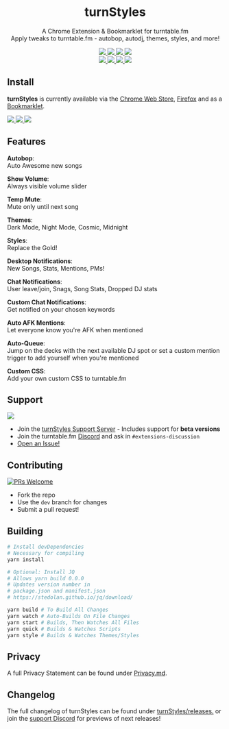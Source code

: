 <h1 align="center">
  <br>turnStyles
</h1>

<p align="center">
  A Chrome Extension & Bookmarklet for turntable.fm
  <br>Apply tweaks to turntable.fm - autobop, autodj, themes, styles, and more!
</p>

<p align="center">
  <a href="https://chrome.google.com/webstore/detail/pmlkackfnbbnjfejpddpakallilkbdme" target="_blank">
    <img
      src="https://img.shields.io/chrome-web-store/stars/pmlkackfnbbnjfejpddpakallilkbdme?color=gold&label=Rating&logo=google-chrome&logoColor=white&style=for-the-badge" />
  </a>
  <a href="https://chrome.google.com/webstore/detail/pmlkackfnbbnjfejpddpakallilkbdme" target="_blank">
    <img
      src="https://img.shields.io/chrome-web-store/users/pmlkackfnbbnjfejpddpakallilkbdme?color=gold&label=Users&logo=google-chrome&logoColor=white&style=for-the-badge" />
  </a>
  <a href="https://chrome.google.com/webstore/detail/pmlkackfnbbnjfejpddpakallilkbdme" target="_blank">
    <img
      src="https://img.shields.io/chrome-web-store/v/pmlkackfnbbnjfejpddpakallilkbdme?color=teal&label=Version&logo=google-chrome&logoColor=white&style=for-the-badge" />
  </a>
  <a href="https://ts.pixelcrisis.co" target="_blank">
    <img
      src="https://img.shields.io/github/package-json/v/pixelcrisis/turnstyles?color=teal&label=Version&logo=javascript&logoColor=white&style=for-the-badge" />
  </a>
  <br>
  <a href="https://github.com/pixelcrisis/turnstyles/graphs/contributors/">
    <img
      src="https://img.shields.io/github/contributors/pixelcrisis/turnstyles?color=blue&logo=github&style=for-the-badge" />
  </a>
  <a href="#">
    <img
      src="https://img.shields.io/github/watchers/pixelcrisis/turnstyles?color=blue&logo=github&style=for-the-badge" />
  </a>
  <a href="#">
    <img src="https://img.shields.io/github/stars/pixelcrisis/turnstyles?logo=github&style=for-the-badge" />
  </a>
  <a href="#">
    <img src="https://img.shields.io/github/forks/pixelcrisis/turnstyles?logo=github&style=for-the-badge" />
  </a>
</p>

## Install

**turnStyles** is currently available via the [Chrome Web
Store](https://chrome.google.com/webstore/detail/pmlkackfnbbnjfejpddpakallilkbdme),
[Firefox](https://addons.mozilla.org/en-US/firefox/addon/turnstyles-for-turntable-fm/) and as a
[Bookmarklet](https://ts.pixelcrisis.co).

<p>
  <a href="https://chrome.google.com/webstore/detail/pmlkackfnbbnjfejpddpakallilkbdme" target="_blank">
    <img
      src="https://img.shields.io/chrome-web-store/v/pmlkackfnbbnjfejpddpakallilkbdme?color=green&label=Version&logo=google-chrome&logoColor=white&style=for-the-badge" />
    <a href="https://addons.mozilla.org/en-US/firefox/addon/turnstyles-for-turntable-fm/" target="_blank">
      <img
        src="https://img.shields.io/amo/v/turnstyles-for-turntable-fm?color=green&label=Version&logo=firefox&logoColor=white&style=for-the-badge">
    </a>
    <a href="https://ts.pixelcrisis.co" target="_blank">
      <img
        src="https://img.shields.io/github/package-json/v/pixelcrisis/turnstyles?color=green&label=Get%20Bookmarklet&logo=javascript&logoColor=white&style=for-the-badge" />
    </a>
</p>

## Features

**Autobop**:
<br>Auto Awesome new songs

**Show Volume**:
<br>Always visible volume slider

**Temp Mute**:
<br>Mute only until next song

**Themes**:
<br>Dark Mode, Night Mode, Cosmic, Midnight

**Styles**:
<br>Replace the Gold!

**Desktop Notifications**:
<br>New Songs, Stats, Mentions, PMs!

**Chat Notifications**:
<br>User leave/join, Snags, Song Stats, Dropped DJ stats

**Custom Chat Notifications**:
<br>Get notified on your chosen keywords

**Auto AFK Mentions**:
<br>Let everyone know you're AFK when mentioned

**Auto-Queue**:
<br>Jump on the decks with the next available DJ spot or set a custom mention trigger to add yourself when you're
mentioned

**Custom CSS**:
<br>Add your own custom CSS to turntable.fm

## Support

<a href="https://discord.gg/wqmAVvgSbE" target="_blank">
  <img
    src="https://img.shields.io/discord/595791360477626380?color=green&label=%20support%20discord&logo=discord&logoColor=white&style=for-the-badge">
</a>

- Join the [turnStyles Support Server](https://discord.gg/wqmAVvgSbE) - Includes support for **beta versions**
- Join the turntable.fm [Discord](https://discord.gg/jnRs4WnPjM) and ask in `#extensions-discussion`
- [Open an Issue!](https://github.com/pixelcrisis/turnstyles/issues/new)

## Contributing

[![PRs
Welcome](https://img.shields.io/badge/PRs-welcome-green.svg?style=for-the-badge)](http://makeapullrequest.com)

- Fork the repo
- Use the `dev` branch for changes
- Submit a pull request!

## Building

```sh
# Install devDependencies
# Necessary for compiling
yarn install

# Optional: Install JQ
# Allows yarn build 0.0.0
# Updates version number in
# package.json and manifest.json
# https://stedolan.github.io/jq/download/

yarn build # To Build All Changes
yarn watch # Auto-Builds On File Changes
yarn start # Builds, Then Watches All Files
yarn quick # Builds & Watches Scripts
yarn style # Builds & Watches Themes/Styles
```

## Privacy

A full Privacy Statement can be found under [Privacy.md](Privacy.md).

## Changelog

The full changelog of turnStyles can be found under
[turnStyles/releases.](https://github.com/pixelcrisis/turnstyles/releases) or join the [support
Discord](https://discord.gg/wqmAVvgSbE) for previews of next releases!